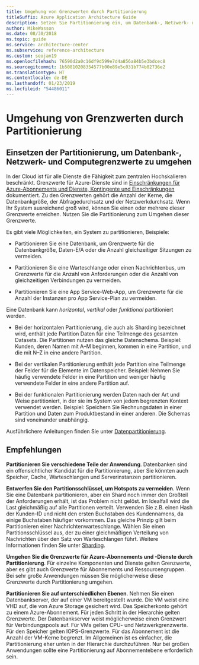 ```yaml
---
title: Umgehung von Grenzwerten durch Partitionierung
titleSuffix: Azure Application Architecture Guide
description: Setzen Sie Partitionierung ein, um Datenbank-, Netzwerk- und Computebeschränkungen zu umgehen.
author: MikeWasson
ms.date: 08/30/2018
ms.topic: guide
ms.service: architecture-center
ms.subservice: reference-architecture
ms.custom: seojan19
ms.openlocfilehash: 76590d2a0c16df9d599e7d4a856a84b5e3bdcec8
ms.sourcegitcommit: 1b50810208354577b00e89e5c031b774b02736e2
ms.translationtype: HT
ms.contentlocale: de-DE
ms.lasthandoff: 01/23/2019
ms.locfileid: "54486011"
---
```

# <a name="partition-around-limits"></a>Umgehung von Grenzwerten durch Partitionierung

## <a name="use-partitioning-to-work-around-database-network-and-compute-limits"></a>Einsetzen der Partitionierung, um Datenbank-, Netzwerk- und Computegrenzwerte zu umgehen

In der Cloud ist für alle Dienste die Fähigkeit zum zentralen Hochskalieren beschränkt. Grenzwerte für Azure-Dienste sind in [Einschränkungen für Azure-Abonnements und Dienste, Kontingente und Einschränkungen][azure-limits] dokumentiert. Zu den Grenzwerten gehört die Anzahl der Kerne, die Datenbankgröße, der Abfragedurchsatz und der Netzwerkdurchsatz. Wenn Ihr System ausreichend groß wird, können Sie einen oder mehrere dieser Grenzwerte erreichen. Nutzen Sie die Partitionierung zum Umgehen dieser Grenzwerte.

Es gibt viele Möglichkeiten, ein System zu partitionieren, Beispiele:

- Partitionieren Sie eine Datenbank, um Grenzwerte für die Datenbankgröße, Daten-E/A oder die Anzahl gleichzeitiger Sitzungen zu vermeiden.

- Partitionieren Sie eine Warteschlange oder einen Nachrichtenbus, um Grenzwerte für die Anzahl von Anforderungen oder die Anzahl von gleichzeitigen Verbindungen zu vermeiden.

- Partitionieren Sie eine App Service-Web-App, um Grenzwerte für die Anzahl der Instanzen pro App Service-Plan zu vermeiden.

Eine Datenbank kann *horizontal*, *vertikal* oder *funktional* partitioniert werden.

- Bei der horizontalen Partitionierung, die auch als Sharding bezeichnet wird, enthält jede Partition Daten für eine Teilmenge des gesamten Datasets. Die Partitionen nutzen das gleiche Datenschema. Beispiel: Kunden, deren Namen mit A&ndash;M beginnen, kommen in eine Partition, und die mit N&ndash;Z in eine andere Partition.

- Bei der vertikalen Partitionierung enthält jede Partition eine Teilmenge der Felder für die Elemente im Datenspeicher. Beispiel: Nehmen Sie häufig verwendete Felder in eine Partition und weniger häufig verwendete Felder in eine andere Partition auf.

- Bei der funktionalen Partitionierung werden Daten nach der Art und Weise partitioniert, in der sie im System von jedem begrenzten Kontext verwendet werden. Beispiel: Speichern Sie Rechnungsdaten in einer Partition und Daten zum Produktbestand in einer anderen. Die Schemas sind voneinander unabhängig.

Ausführlichere Anleitungen finden Sie unter [Datenpartitionierung][data-partitioning-guidance].

## <a name="recommendations"></a>Empfehlungen

**Partitionieren Sie verschiedene Teile der Anwendung**. Datenbanken sind ein offensichtlicher Kandidat für die Partitionierung, aber Sie könnten auch Speicher, Cache, Warteschlangen und Serverinstanzen partitionieren.

**Entwerfen Sie den Partitionsschlüssel, um Hotspots zu vermeiden**. Wenn Sie eine Datenbank partitionieren, aber ein Shard noch immer den Großteil der Anforderungen erhält, ist das Problem nicht gelöst. Im Idealfall wird die Last gleichmäßig auf alle Partitionen verteilt. Verwenden Sie z.B. einen Hash der Kunden-ID und nicht den ersten Buchstaben des Kundennamens, da einige Buchstaben häufiger vorkommen. Das gleiche Prinzip gilt beim Partitionieren einer Nachrichtenwarteschlange. Wählen Sie einen Partitionsschlüssel aus, der zu einer gleichmäßigen Verteilung von Nachrichten über den Satz von Warteschlangen führt. Weitere Informationen finden Sie unter [Sharding][sharding].

**Umgehen Sie die Grenzwerte für Azure-Abonnements und -Dienste durch Partitionierung**. Für einzelne Komponenten und Dienste gelten Grenzwerte, aber es gibt auch Grenzwerte für Abonnements und Ressourcengruppen. Bei sehr große Anwendungen müssen Sie möglicherweise diese Grenzwerte durch Partitionierung umgehen.

**Partitionieren Sie auf unterschiedlichen Ebenen**. Nehmen Sie einen Datenbankserver, der auf einer VM bereitgestellt wurde. Die VM weist eine VHD auf, die von Azure Storage gesichert wird. Das Speicherkonto gehört zu einem Azure-Abonnement. Für jeden Schritt in der Hierarchie gelten Grenzwerte. Der Datenbankserver weist möglicherweise einen Grenzwert für Verbindungspools auf. Für VMs gelten CPU- und Netzwerkgrenzwerte. Für den Speicher gelten IOPS-Grenzwerte. Für das Abonnement ist die Anzahl der VM-Kerne begrenzt. Im Allgemeinen ist es einfacher, die Partitionierung eher unten in der Hierarchie durchzuführen. Nur bei großen Anwendungen sollte eine Partitionierung auf Abonnementebene erforderlich sein.

<!-- links -->

[azure-limits]: /azure/azure-subscription-service-limits
[data-partitioning-guidance]: ../../best-practices/data-partitioning.md
[sharding]: ../../patterns/sharding.md
